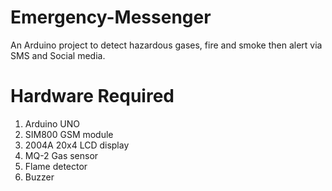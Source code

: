 # Emergency-Messenger
An Arduino project to detect hazardous gases, fire and smoke then alert via SMS and Social media.

# Hardware Required
1. Arduino UNO
2. SIM800 GSM module
3. 2004A 20x4 LCD display
4. MQ-2 Gas sensor
5. Flame detector
6. Buzzer
